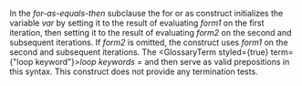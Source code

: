  



In the *for-as-equals-then* subclause the for or as construct initializes the variable *var* by setting it to the result of evaluating *form1* on the first iteration, then setting it to the result of evaluating *form2* on the second and subsequent iterations. If *form2* is omitted, the construct uses *form1* on the second and subsequent iterations. The <GlossaryTerm styled={true} term={"loop keyword"}><i>loop keywords</i></GlossaryTerm> = and then serve as valid prepositions in this syntax. This construct does not provide any termination tests. 




